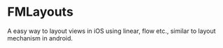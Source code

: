 # FMLayouts
A easy way to layout views in iOS using linear, flow etc., similar to layout mechanism in android.
